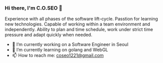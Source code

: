 ### Hi there, I'm C.O.SEO 👋

Experience with all phases of the software lift-cycle. Passtion for learning new technologies. Capable of working within a team environment and independently. Ability to plan and time schedule, work under strict time pressure and adapt quickly when needed.

- 🔭 I’m currently working on a Software Engineer in Seoul 
- 🌱 I’m currently learning on golang and WebGL
- 📫 How to reach me: coseo1221@gmail.com
<!--
**coseo12/coseo12** is a ✨ _special_ ✨ repository because its `README.md` (this file) appears on your GitHub profile.

Here are some ideas to get you started:

- 🔭 I’m currently working on ...
- 🌱 I’m currently learning ...
- 👯 I’m looking to collaborate on ...
- 🤔 I’m looking for help with ...
- 💬 Ask me about ...
- 📫 How to reach me: ...
- 😄 Pronouns: ...
- ⚡ Fun fact: ...
-->
